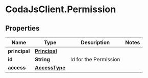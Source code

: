 # CodaJsClient.Permission

## Properties
Name | Type | Description | Notes
------------ | ------------- | ------------- | -------------
**principal** | [**Principal**](Principal.md) |  | 
**id** | **String** | Id for the Permission | 
**access** | [**AccessType**](AccessType.md) |  | 
